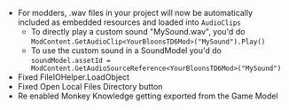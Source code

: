 - For modders, .wav files in your project will now be automatically included as embedded resources and loaded into `AudioClips`
  - To directly play a custom sound "MySound.wav", you'd do `ModContent.GetAudioClip<YourBloonsTD6Mod>("MySound").Play()`
  - To use the custom sound in a SoundModel you'd do `soundModel.assetId = ModContent.GetAudioSourceReference<YourBloonsTD6Mod>("MySound")`
- Fixed FileIOHelper.LoadObject<T>
- Fixed Open Local Files Directory button
- Re enabled Monkey Knowledge getting exported from the Game Model
